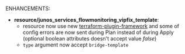 <!-- markdownlint-disable-file MD013 MD041 -->
ENHANCEMENTS:

* **resource/junos_services_flowmonitoring_vipfix_template**:
  * resource now use new [terraform-plugin-framework](https://github.com/hashicorp/terraform-plugin-framework) and some of config errors are now sent during Plan instead of during Apply (optional boolean attributes doesn't accept value *false*)
  * `type` argument now accept `bridge-template`
